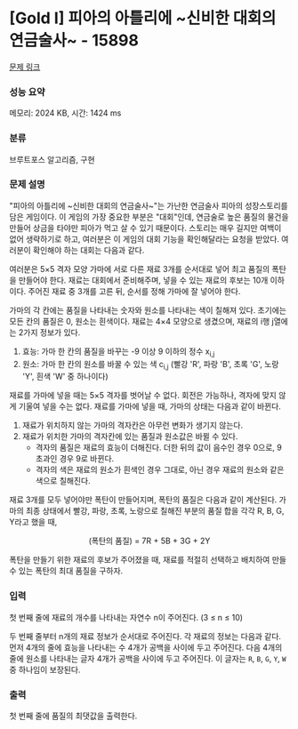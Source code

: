 # [Gold I] 피아의 아틀리에 ~신비한 대회의 연금술사~ - 15898 

[문제 링크](https://www.acmicpc.net/problem/15898) 

### 성능 요약

메모리: 2024 KB, 시간: 1424 ms

### 분류

브루트포스 알고리즘, 구현

### 문제 설명

<p>"피아의 아틀리에 ~신비한 대회의 연금술사~"는 가난한 연금술사 피아의 성장스토리를 담은 게임이다. 이 게임의 가장 중요한 부분은 "대회"인데, 연금술로 높은 품질의 물건을 만들어 상금을 타야만 피아가 먹고 살 수 있기 때문이다. 스토리는 매우 길지만 여백이 없어 생략하기로 하고, 여러분은 이 게임의 대회 기능을 확인해달라는 요청을 받았다. 여러분이 확인해야 하는 대회는 다음과 같다.</p>

<p>여러분은 5×5 격자 모양 가마에 서로 다른 재료 3개를 순서대로 넣어 최고 품질의 폭탄을 만들어야 한다. 재료는 대회에서 준비해주며, 넣을 수 있는 재료의 후보는 10개 이하이다. 주어진 재료 중 3개를 고른 뒤, 순서를 정해 가마에 잘 넣어야 한다.</p>

<p>가마의 각 칸에는 품질을 나타내는 숫자와 원소를 나타내는 색이 칠해져 있다. 초기에는 모든 칸의 품질은 0, 원소는 흰색이다. 재료는 4×4 모양으로 생겼으며, 재료의 i행 j열에는 2가지 정보가 있다.</p>

<ol>
	<li>효능: 가마 한 칸의 품질을 바꾸는 -9 이상 9 이하의 정수 x<sub>i,j</sub></li>
	<li>원소: 가마 한 칸의 원소를 바꿀 수 있는 색 c<sub>i,j</sub> (빨강 'R', 파랑 'B', 초록 'G', 노랑 'Y', 흰색 'W' 중 하나이다)</li>
</ol>

<p>재료를 가마에 넣을 때는 5×5 격자를 벗어날 수 없다. 회전은 가능하나, 격자에 맞지 않게 기울여 넣을 수는 없다. 재료를 가마에 넣을 때, 가마의 상태는 다음과 같이 바뀐다.</p>

<ol>
	<li>재료가 위치하지 않는 가마의 격자칸은 아무런 변화가 생기지 않는다.</li>
	<li>재료가 위치한 가마의 격자칸에 있는 품질과 원소값은 바뀔 수 있다.
	<ul>
		<li>격자의 품질은 재료의 효능이 더해진다. 더한 뒤의 값이 음수인 경우 0으로, 9 초과인 경우 9로 바뀐다.</li>
		<li>격자의 색은 재료의 원소가 흰색인 경우 그대로, 아닌 경우 재료의 원소와 같은 색으로 칠해진다.</li>
	</ul>
	</li>
</ol>

<p>재료 3개를 모두 넣어야만 폭탄이 만들어지며, 폭탄의 품질은 다음과 같이 계산된다. 가마의 최종 상태에서 빨강, 파랑, 초록, 노랑으로 칠해진 부분의 품질 합을 각각 R, B, G, Y라고 했을 때,</p>

<p style="text-align: center;">(폭탄의 품질) = 7R + 5B + 3G + 2Y</p>

<p>폭탄을 만들기 위한 재료의 후보가 주어졌을 때, 재료를 적절히 선택하고 배치하여 만들 수 있는 폭탄의 최대 품질을 구하자.</p>

### 입력 

 <p>첫 번째 줄에 재료의 개수를 나타내는 자연수 n이 주어진다. (3 ≤ n ≤ 10)</p>

<p>두 번째 줄부터 n개의 재료 정보가 순서대로 주어진다. 각 재료의 정보는 다음과 같다. 먼저 4개의 줄에 효능을 나타내는 수 4개가 공백을 사이에 두고 주어진다. 다음 4개의 줄에 원소를 나타내는 글자 4개가 공백을 사이에 두고 주어진다. 이 글자는 <code>R</code>, <code>B</code>, <code>G</code>, <code>Y</code>, <code>W</code> 중 하나임이 보장된다.</p>

### 출력 

 <p>첫 번째 줄에 품질의 최댓값을 출력한다.</p>

